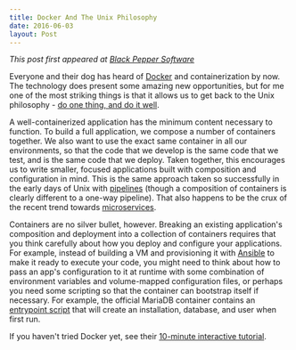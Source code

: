 ```yaml
---
title: Docker And The Unix Philosophy
date: 2016-06-03
layout: Post
---
```


*This post first appeared at [Black Pepper
Software](https://www.blackpepper.co.uk/blog/docker-unix-philosophy)*

Everyone and their dog has heard of [Docker](https://www.docker.com/) and
containerization by now. The technology does present some amazing new
opportunities, but for me one of the most striking things is that it allows
us to get back to the Unix philosophy - [do one thing, and do it
well](http://en.wikipedia.org/wiki/Unix_philosophy#Do_One_Thing_and_Do_It_Well).

A well-containerized application has the minimum content necessary to
function. To build a full application, we compose a number of containers
together. We also want to use the exact same container in all our
environments, so that the code that we develop is the same code that we
test, and is the same code that we deploy. Taken together, this encourages
us to write smaller, focused applications built with composition and
configuration in mind. This is the same approach taken so successfully in
the early days of Unix with
[pipelines](http://en.wikipedia.org/wiki/Pipeline_%28Unix%29) (though a
composition of containers is clearly different to a one-way pipeline). That
also happens to be the crux of the recent trend towards
[microservices](http://en.wikipedia.org/wiki/Microservices).

Containers are no silver bullet, however. Breaking an existing
application's composition and deployment into a collection of containers
requires that you think carefully about how you deploy and configure your
applications. For example, instead of building a VM and provisioning it
with [Ansible](http://www.ansible.com/) to make it ready to execute your
code, you might need to think about how to pass an app's configuration to
it at runtime with some combination of environment variables and
volume-mapped configuration files, or perhaps you need some scripting so
that the container can bootstrap itself if necessary. For example, the
official MariaDB container contains an [entrypoint
script](https://github.com/docker-library/mariadb/blob/master/docker-entrypoint.sh)
that will create an installation, database, and user when first run.

If you haven't tried Docker yet, see their [10-minute interactive
tutorial](https://www.docker.com/tryit/).
